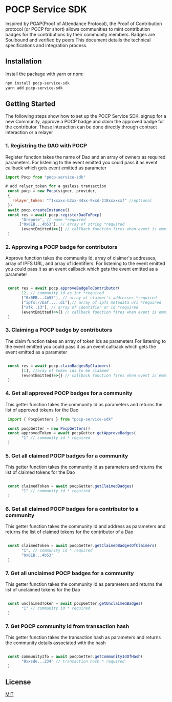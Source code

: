 # POCP Service SDK

Inspired by POAP(Proof of Attendance Protocol), the Proof of Contribution protocol (or POCP for short) allows communities to mint contribution badges for the contributions by their community members.
Badges are Soulbound and verified by peers
This document details the technical specifications and integration process. 


## Installation

Install the package with yarn or npm:

```bash
npm install pocp-service-sdk
yarn add pocp-service-sdk
```

## Getting Started

The following steps show how to set up the POCP Service SDK, signup for a new Community, approve a POCP badge and claim the approved badge for the contributor. These interaction can be done directly through contract interaction or a relayer

### 1. Registring the DAO with POCP

Register function takes the name of Dao and an array of owners as required parameters. For listening to the event emitted you could pass it as event callback which gets event emitted as parameter

```javascript
import Pocp from "pocp-service-sdk"

# add relyer_token for a gasless transaction
 const pocp = new Pocp(signer, provider,
 {
   relayer_token: "f1xxxxx-b2xx-44xx-9xxd-218xxxxxxf" //optional
 })
 await pocp.createInstance()
 const res = await pocp.registerDaoToPocp(
       "Drepute", // name *required
      ["0x0EB...4b53"], // array of string *required 
       (eventEmitted)=>{} // callback function fires when event is emmitted
 )
```

### 2. Approving a POCP badge for contributors
Approve function takes the community Id, array of claimer's addresses, array of IPFS URL, and array of identifiers. For listening to the event emitted you could pass it as an event callback which gets the event emitted as a parameter

```javascript

 const res = await pocp.approveBadgeToContributor(
       12, // community id as int *required
       ["0x0EB...4b53"], // array of claimer's addresses *required
       ["ipfs://baf.....di"],// array of ipfs metadata uri *required
       ["afk..13"], // array of identifier or id *required
       (eventEmitted)=>{} // callback function fires when event is emmitted
 )
```

### 3. Claiming a POCP badge by contributors
The claim function takes an array of token Ids as parameters For listening to the event emitted you could pass it as an event callback which gets the event emitted as a parameter

```javascript

 const res = await pocp.claimBadgesByClaimers(
       [1], //aray of token ids to be claimed
       (eventEmitted)=>{} // callback function fires when event is emmitted
 )
```

### 4. Get all approved POCP badges for a community
This getter function takes the community Id as parameters and returns the list of approved tokens for the Dao

```javascript
 import { PocpGetters } from "pocp-service-sdk"

 const pocpGetter = new PocpGetters()
 const approvedToken = await pocpGetter.getApproveBadges(
       "1" // community id * required
 )
```
### 5. Get all claimed POCP badges for a community
This getter function takes the community Id as parameters and returns the list of claimed tokens for the Dao

```javascript

 const claimedToken = await pocpGetter.getClaimedBadges(
       "1" // community id * required
 )
```
### 6. Get all claimed POCP badges for a contributor to a community
This getter function takes the community Id and address as parameters and returns the list of claimed tokens for the contributor of a Dao

```javascript

 const claimedToken = await pocpGetter.getClaimedBadgesOfClaimers(
       "1", // community id * required
       "0x0EB...4b53"
 )
```
### 7. Get all unclaimed POCP badges for a community
This getter function takes the community Id as parameters and returns the list of unclaimed tokens for the Dao

```javascript

 const unclaimedToken = await pocpGetter.getUnclaimedBadges(
       "1" // community id * required
 )
```

### 7. Get  POCP community id from transaction hash
This getter function takes the transaction hash as parameters and returns the community details associated with the hash

```javascript

 const communityIfo = await pocpGetter.getCommunityIdOfHash(
       "0xxsde...234" // transaction hash * required
 )
```


## License
[MIT](https://choosealicense.com/licenses/mit/)
